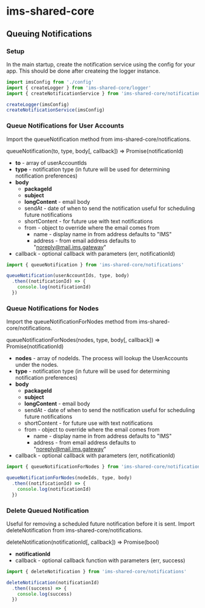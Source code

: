 # ims-shared-core

## Queuing Notifications

### Setup
In the main startup, create the notification service using the config for your app. This should be done after createing the logger instance.

```js
import imsConfig from './config'
import { createLogger } from 'ims-shared-core/logger'
import { createNotificationService } from 'ims-shared-core/notifications'

createLogger(imsConfig)
createNotificationService(imsConfig)
```

### Queue Notifications for User Accounts
Import the queueNotification method from ims-shared-core/notifications.

queueNotification(to, type, body[, callback]) => Promise(notificationId)

* **to** - array of userAccountIds
* **type** - notification type (in future will be used for determining notification preferences)
* **body**
  * **packageId**
  * **subject**
  * **longContent** - email body
  * sendAt - date of when to send the notification useful for scheduling future notifications
  * shortContent - for future use with text notifications
  * from - object to override where the email comes from
    * name - display name in from address defaults to "IMS"
    * address - from email address defaults to "noreply@mail.ims.gateway"
* callback - optional callback with parameters (err, notificationId)

```js
import { queueNotification } from 'ims-shared-core/notifications'

queueNotification(userAccountIds, type, body)
  .then((notificationId) => {
    console.log(notificationId)
  })
```

### Queue Notifications for Nodes
Import the queueNotificationForNodes method from ims-shared-core/notifications.

queueNotificationForNodes(nodes, type, body[, callback]) => Promise(notificationId)

* **nodes** - array of nodeIds. The process will lookup the UserAccounts under the nodes.
* **type** - notification type (in future will be used for determining notification preferences)
* **body**
  * **packageId**
  * **subject**
  * **longContent** - email body
  * sendAt - date of when to send the notification useful for scheduling future notifications
  * shortContent - for future use with text notifications
  * from - object to override where the email comes from
    * name - display name in from address defaults to "IMS"
    * address - from email address defaults to "noreply@mail.ims.gateway"
* callback - optional callback with parameters (err, notificationId)

```js
import { queueNotificationForNodes } from 'ims-shared-core/notifications'

queueNotificationForNodes(nodeIds, type, body)
  .then((notificationId) => {
    console.log(notificationId)
  })
```

### Delete Queued Notification
Useful for removing a scheduled future notification before it is sent. Import deleteNotification from ims-shared-core/notifications.

deleteNotification(notificationId[, callback]) => Promise(bool)

* **notificationId**
* callback - optional callback function with parameters (err, success)

```js
import { deleteNotification } from 'ims-shared-core/notifications'

deleteNotification(notificationId)
  .then((success) => {
    console.log(success)
  })
```
